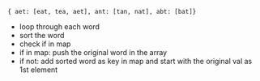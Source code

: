 `{ aet: [eat, tea, aet], ant: [tan, nat], abt: [bat]}`

- loop through each word
- sort the word
- check if in map
- if in map: push the original word in the array
- if not: add sorted word as key in map and start with the original val as 1st element
